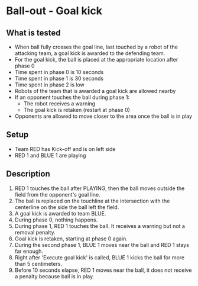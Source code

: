 # Ball-out - Goal kick

## What is tested

- When ball fully crosses the goal line, last touched by a robot of the
  attacking team, a goal kick is awarded to the defending team.
- For the goal kick, the ball is placed at the appropriate location after
  phase 0
- Time spent in phase 0 is 10 seconds
- Time spent in phase 1 is 30 seconds
- Time spent in phase 2 is low
- Robots of the team that is awarded a goal kick are allowed nearby
- If an opponent touches the ball during phase 1:
  - The robot receives a warning
  - The goal kick is retaken (restart at phase 0)
- Opponents are allowed to move closer to the area once the ball is in play

## Setup

- Team RED has Kick-off and is on left side
- RED 1 and BLUE 1 are playing

## Description

1. RED 1 touches the ball after PLAYING, then the ball moves outside the field
   from the opponent's goal line.
2. The ball is replaced on the touchline at the intersection with the centerline
   on the side the ball left the field.
3. A goal kick is awarded to team BLUE.
4. During phase 0, nothing happens.
5. During phase 1, RED 1 touches the ball. It receives a warning but not a
   removal penalty.
6. Goal kick is retaken, starting at phase 0 again.
7. During the second phase 1, BLUE 1 moves near the ball and RED 1 stays far
   enough.
8. Right after 'Execute goal kick' is called, BLUE 1 kicks the ball for more
   than 5 centimeters.
9. Before 10 seconds elapse, RED 1 moves near the ball, it does not receive a
   penalty because ball is in play.
